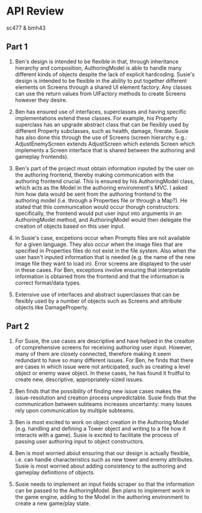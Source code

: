 # API Review 
sc477 & bmh43

## Part 1 
1. Ben's design is intended to be flexible in that, through inheritance hierarchy and composition, AuthoringModel is able to handle many different kinds of objects despite the lack of explicit hardcoding. Susie's design is intended to be flexible in the ability to put together different elements on Screens through a shared UI element factory. Any classes can use the return values from UIFactory methods to create Screens however they desire.

2. Ben has ensured use of interfaces, superclasses and having specific implementations extend these classes. For example, his Property superclass has an upgrade abstract class that can be flexibly used by different Property subclasses, such as health, damage, firerate. Susie has also done this through the use of Screens (screen hierarchy e.g.: AdjustEnemyScreen extends AdjustScreen which extends Screen which implements a Screen interface that is shared between the authoring and gameplay frontends). 

3. Ben's part of the project must obtain information inputed by the user on the authoring frontend, thereby making communication with the authoring frontend crucial. This is ensured by his AuthoringModel class, which acts as the Model in the authoring environment's MVC. I asked him how data would be sent from the authoring frontend to the authoring model (i.e. through a Properties file or through a Map?). He stated that this communication would occur thorugh constructors: specifically, the frontend would put user input into arguments in an AuthoringModel method, and AuthoringModel would then delegate the creation of objects based on this user input. 

4. In Susie's case, excpetions occur when Prompts files are not available for a given language. They also occur when the image files that are specified in Properties files do not exist in the file system. Also when the user hasn't inputed information that is needed (e.g. the name of the new image file they want to load in). Error screens are displayed to the user in these cases. For Ben, exceptions involve ensuring that interpretable information is obtained from the frontend and that the information is correct format/data types. 

5. Extensive use of interfaces and abstract superclasses that can be flexibly used by a  number of objects such as Screens and attribute objects like DamageProperty.

## Part 2
1. For Susie, the use cases are descriptive and have helped in the creaiton of comprehensive screens for receiving authoring user input. However, many of them are closely connected, therefore making it seem redundant to have so many different issues. For Ben, he finds that there are cases in which issue were not anticipated, such as creating a level object or enemy wave object. In these cases, he has found it fruitful to create new, descriptive, appropriately-sized issues. 

2. Ben finds that the possibility of finding new issue cases makes the issue-resolution and creation process unpredictable. Susie finds that the communication between subteams increases uncertainty: many issues rely upon communication by multiple subteams. 

3. Ben is most excited to work on object creation in the Authoring Model (e.g. handling and defining a Tower object and writing to a file how it interacts with a game). Susie is excited to facilitate the process of passing user authoring input to object constructors.

4. Ben is most worried about ensuring that our design is actually flexible, i.e. can handle characteristics such as new tower and enemy attributes. Susie is most worried about adding consistency to the authoring and gameplay definitions of objects. 

5. Susie needs to implement an input fields scraper so that the information can be passed to the AuthoringModel. Ben plans to implement work in the game engine, adding to the Model in the authoring environment to create a new game/play state. 


